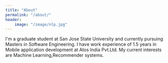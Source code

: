 ```yaml
---
title: "About"
permalink: "/about/"
header:
    image: "/image/nlp.jpg"
---
```


I'm a graduate student at San Jose State University and currently pursuing Masters in Software Engineering. I have work experience of 1.5 years in Mobile application development at Atos India Pvt.Ltd.
My current interests are Machine Learning,Recommender systems.